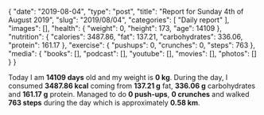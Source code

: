 {
    "date": "2019-08-04",
    "type": "post",
    "title": "Report for Sunday 4th of August 2019",
    "slug": "2019\/08\/04",
    "categories": [
        "Daily report"
    ],
    "images": [],
    "health": {
        "weight": 0,
        "height": 173,
        "age": 14109
    },
    "nutrition": {
        "calories": 3487.86,
        "fat": 137.21,
        "carbohydrates": 336.06,
        "protein": 161.17
    },
    "exercise": {
        "pushups": 0,
        "crunches": 0,
        "steps": 763
    },
    "media": {
        "books": [],
        "podcast": [],
        "youtube": [],
        "movies": [],
        "photos": []
    }
}

Today I am <strong>14109 days</strong> old and my weight is <strong>0 kg</strong>. During the day, I consumed <strong>3487.86 kcal</strong> coming from <strong>137.21 g</strong> fat, <strong>336.06 g</strong> carbohydrates and <strong>161.17 g</strong> protein. Managed to do <strong>0 push-ups</strong>, <strong>0 crunches</strong> and walked <strong>763 steps</strong> during the day which is approximately <strong>0.58 km</strong>.